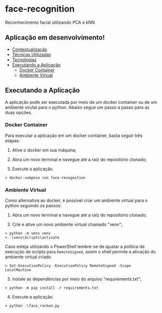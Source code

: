 # face-recognition
Reconhecimento facial utilizando PCA e kNN

## Aplicação em desenvolvimento!

- [Contextualização](#-contextualização)
- [Técnicas Utilizadas](#-técnicas-utilizadas)
- [Tecnologias](#-tecnologias)
- [Executando a Aplicação](#-executando-a-aplicação)
    - [Docker Container](#-docker-container)
    - [Ambiente Virtual](#-ambiente-virtual)


## Executando a Aplicação

A aplicação pode ser executada por meio de um docker container ou de um ambiente virutal para o python. Abaixo segue um passo a passo para as duas opções.

### Docker Container
Para executar a aplicação em um docker container, basta seguir três etapas:

1. Ative o docker em sua máquina;

2. Abra um novo terminal e navegue até a raíz do repositório clonado;

3. Execute a aplicação.
```shell
> docker-compose run face-recognition
```

### Ambiente Virtual

Como alternativa ao docker, é possível criar um ambiente virtual para o python seguindo os passos:

1. Abra um novo terminal e navegue até a raíz do repositório clonado;

2. Crie e ative um novo ambiente virtual chamado "venv";
```shell
> python -m venv venv
> .\venv\Scripts\activate
```

Caso esteja utilizando o PowerShell lembre-se de ajustar a política de execução de scripts para `RemoteSigned`, assim o shell permite a ativação do ambiente virtual criado
```shell
> Set-ExecutionPolicy -ExecutionPolicy RemoteSigned -Scope LocalMachine
```

3. Instale as dependências por meio do arquivo "requirements.txt";
```shell
> python -m pip install -r requirements.txt
```

4. Execute a aplicação.
```shell
> python .\face_reckon.py
```
